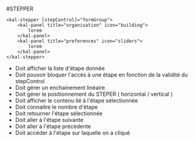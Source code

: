 
#STEPPER
```
<kal-stepper [stepControl]="formGroup">
    <kal-panel title="organisation" icon="building">
        lorem
    </kal-panel>
    <kal-panel title="preferences" icon="sliders">
        lorem
    </kal-panel>
</kal-stepper>
```

* Doit afficher la liste d'étape donnée
* Doit pouvoir bloquer l'accès à une étape en fonction de la validité du stepControl
* Doit gérer un enchainement linéaire
* Doit gérer le positionnement du STEPER ( horizontal / vertical )
* Doit afficher le contenu lié à l'étape sélectionnée
* Doit connaitre le nombre d'étape
* Doit retourner l'étape sélectionnée
* Doit aller à l'étape suivante
* Doit aller à l'étape précédente
* Doit accéder à l'étape sur laquelle on a cliqué
